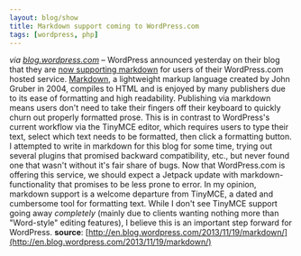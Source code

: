 ```yaml
---
layout: blog/show
title: Markdown support coming to WordPress.com
tags: [wordpress, php]
---
```


*via [blog.wordpress.com](http://en.blog.wordpress.com)* – WordPress announced yesterday on their blog that they are [now supporting markdown](http://en.blog.wordpress.com/2013/11/19/markdown/) for users of their WordPress.com hosted service. [Markdown](http://daringfireball.net/projects/markdown/), a lightweight markup language created by John Gruber in 2004, compiles to HTML and is enjoyed by many publishers due to its ease of formatting and high readability. Publishing via markdown means users don't need to take their fingers off their keyboard to quickly churn out properly formatted prose. This is in contrast to WordPress's current workflow via the TinyMCE editor, which requires users to type their text, select which text needs to be formatted, then click a formatting button. I attempted to write in markdown for this blog for some time, trying out several plugins that promised backward compatibility, etc., but never found one that wasn't without it's fair share of bugs. Now that WordPress.com is offering this service, we should expect a Jetpack update with markdown-functionality that promises to be less prone to error. In my opinion, markdown support is a welcome departure from TinyMCE, a dated and cumbersome tool for formatting text. While I don't see TinyMCE support going away *completely* (mainly due to clients wanting nothing more than "Word-style" editing features), I believe this is an important step forward for WordPress. **source**: [http://en.blog.wordpress.com/2013/11/19/markdown/](http://en.blog.wordpress.com/2013/11/19/markdown/)
